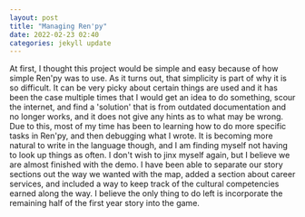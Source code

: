 ```yaml
---
layout: post
title: "Managing Ren'py"
date: 2022-02-23 02:40
categories: jekyll update
---
```

At first, I thought this project would be simple and easy because of how simple Ren'py
was to use. As it turns out, that simplicity is part of why it is so difficult. It
can be very picky about certain things are used and it has been the case multiple
times that I would get an idea to do something, scour the internet, and find a 'solution'
that is from outdated documentation and no longer works, and it does not give any hints
as to what may be wrong. Due to this, most of my time has been to learning how to do
more specific tasks in Ren'py, and then debugging what I wrote. It is becoming
more natural to write in the language though, and I am finding myself not having to
look up things as often. I don't wish to jinx myself again, but I believe we are
almost finished with the demo. I have been able to separate our story sections out the way
we wanted with the map, added a section about career services, and included a way to keep track
of the cultural competencies earned along the way. I believe the only thing to do
left is incorporate the remaining half of the first year story into the game.

